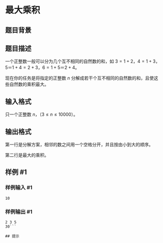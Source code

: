 # 最大乘积

## 题目背景



## 题目描述

一个正整数一般可以分为几个互不相同的自然数的和，如 $3=1+2$，$4=1+3$，$5＝1+4=2+3$，$6=1+5＝2+4$。

现在你的任务是将指定的正整数 $n$ 分解成若干个互不相同的自然数的和，且使这些自然数的乘积最大。


## 输入格式

只一个正整数 $n$，（$3 \leq n \leq 10000$）。


## 输出格式

第一行是分解方案，相邻的数之间用一个空格分开，并且按由小到大的顺序。

第二行是最大的乘积。


## 样例 #1

### 样例输入 #1
```
10
```

### 样例输出 #1

```
2 3 5
30```

## 提示



